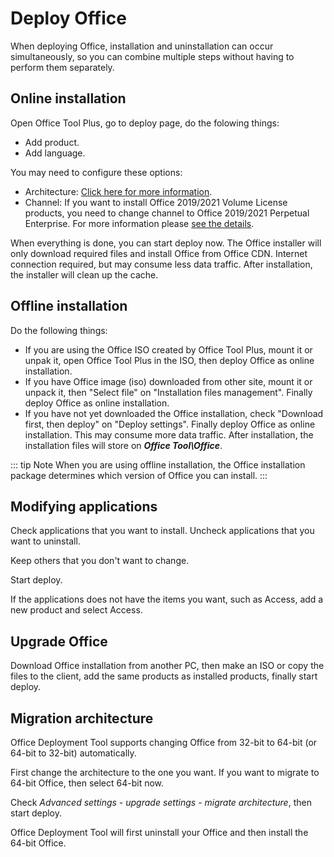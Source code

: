 # Deploy Office

When deploying Office, installation and uninstallation can occur simultaneously, so you can combine multiple steps without having to perform them separately.

## Online installation

Open Office Tool Plus, go to deploy page, do the folowing things:

- Add product.
- Add language.

You may need to configure these options:

- Architecture: [Click here for more information](https://help.coolhub.top/deploy/configuration-options.html#architecture).
- Channel: If you want to install Office 2019/2021 Volume License products, you need to change channel to Office 2019/2021 Perpetual Enterprise. For more information please [see the details](https://help.coolhub.top/deploy/configuration-options.html#channels).

When everything is done, you can start deploy now. The Office installer will only download required files and install Office from Office CDN. Internet connection required, but may consume less data traffic. After installation, the installer will clean up the cache.

## Offline installation

Do the following things:

- If you are using the Office ISO created by Office Tool Plus, mount it or unpak it, open Office Tool Plus in the ISO, then deploy Office as online installation.
- If you have Office image (iso) downloaded from other site, mount it or unpack it, then "Select file" on "Installation files management". Finally deploy Office as online installation.
- If you have not yet downloaded the Office installation, check "Download first, then deploy" on "Deploy settings". Finally deploy Office as online installation. This may consume more data traffic. After installation, the installation files will store on ***Office Tool\Office***.

::: tip Note
When you are using offline installation, the Office installation package determines which version of Office you can install.
:::

## Modifying applications

Check applications that you want to install. Uncheck applications that you want to uninstall.

Keep others that you don't want to change.

Start deploy.

If the applications does not have the items you want, such as Access, add a new product and select Access.

## Upgrade Office

Download Office installation from another PC, then make an ISO or copy the files to the client, add the same products as installed products, finally start deploy.

## Migration architecture

Office Deployment Tool supports changing Office from 32-bit to 64-bit (or 64-bit to 32-bit) automatically.

First change the architecture to the one you want. If you want to migrate to 64-bit Office, then select 64-bit now.

Check *Advanced settings - upgrade settings - migrate architecture*, then start deploy.

Office Deployment Tool will first uninstall your Office and then install the 64-bit Office.
